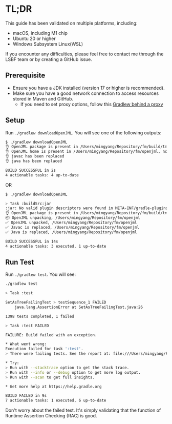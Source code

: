 # TL;DR
This guide has been validated on multiple platforms, including:
* macOS, including M1 chip
* Ubuntu 20 or higher
* Windows Subsystem Linux(WSL)

If you encounter any difficulties, please feel free to contact me through the LSBF team or by creating a GitHub issue.

## Prerequisite
* Ensure you have a JDK installed (version 17 or higher is recommended).
* Make sure you have a good network connection to access resources stored in Maven and GitHub.
  * If you need to set proxy options, follow this [Gradlew behind a proxy](https://stackoverflow.com/questions/8938994/gradlew-behind-a-proxy)
## Setup
Run `./gradlew downloadOpenJML`. You will see one of the following outputs:
```bash
$ ./gradlew downloadOpenJML
👌 OpenJML package is present in /Users/mingyang/Repository/fm/build/tmp/download/openjml.zip, no need to do this
👌 OpenJML home is present in /Users/mingyang/Repository/fm/openjml, no need to do this
👌 javac has been replaced
👌 java has been replaced

BUILD SUCCESSFUL in 2s
4 actionable tasks: 4 up-to-date
```
OR
```bash
$ ./gradlew downloadOpenJML   

> Task :buildSrc:jar
:jar: No valid plugin descriptors were found in META-INF/gradle-plugins
👌 OpenJML package is present in /Users/mingyang/Repository/fm/build/tmp/download/openjml.zip, no need to do this
📦 OpenJML unpacking, /Users/mingyang/Repository/fm/openjml
✅ OpenJML unpacked, /Users/mingyang/Repository/fm/openjml
✅ Javac is replaced, /Users/mingyang/Repository/fm/openjml
✅ Java is replaced, /Users/mingyang/Repository/fm/openjml

BUILD SUCCESSFUL in 14s
4 actionable tasks: 3 executed, 1 up-to-date
```
## Run Test
Run `./gradlew test`. You will see:
```bash
./gradlew test           

> Task :test

SetAsTreeFailingTest > testSequence_1 FAILED
    java.lang.AssertionError at SetAsTreeFailingTest.java:26

1398 tests completed, 1 failed

> Task :test FAILED

FAILURE: Build failed with an exception.

* What went wrong:
Execution failed for task ':test'.
> There were failing tests. See the report at: file:///Users/mingyang/Repository/fm/build/reports/tests/test/index.html

* Try:
> Run with --stacktrace option to get the stack trace.
> Run with --info or --debug option to get more log output.
> Run with --scan to get full insights.

* Get more help at https://help.gradle.org

BUILD FAILED in 9s
7 actionable tasks: 1 executed, 6 up-to-date
```
Don't worry about the failed test. It's simply validating that the function of Runtime Assertion Checking (RAC) is good.
